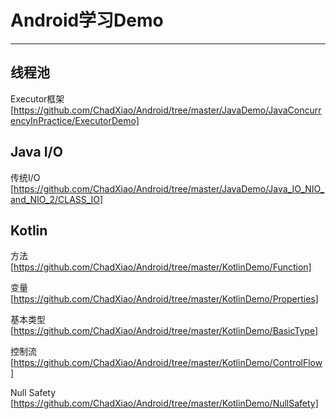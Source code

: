 # Android学习Demo

------

## 线程池 ##

Executor框架 [https://github.com/ChadXiao/Android/tree/master/JavaDemo/JavaConcurrencyInPractice/ExecutorDemo]

## Java I/O ##

传统I/O [https://github.com/ChadXiao/Android/tree/master/JavaDemo/Java_IO_NIO_and_NIO_2/CLASS_IO]

## Kotlin ##

方法 [https://github.com/ChadXiao/Android/tree/master/KotlinDemo/Function]


变量 [https://github.com/ChadXiao/Android/tree/master/KotlinDemo/Properties]


基本类型[https://github.com/ChadXiao/Android/tree/master/KotlinDemo/BasicType]


控制流[https://github.com/ChadXiao/Android/tree/master/KotlinDemo/ControlFlow]

Null Safety [https://github.com/ChadXiao/Android/tree/master/KotlinDemo/NullSafety]
